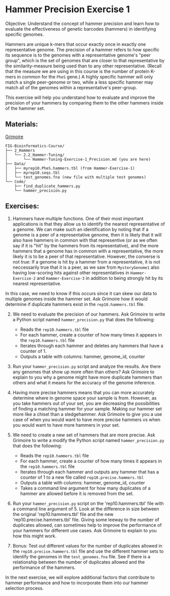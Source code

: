 # Hammer Precision Exercise 1

Objective: Understand the concept of hammer precision and learn how to evaluate the effectiveness of genetic barcodes (hammers) in identifying specific genomes.

Hammers are unique k-mers that occur exactly once in exactly one representative genome. The precision of a hammer refers to how specific its sequence is to the genomes with a representative genome's "peer group", which is the set of genomes that are closer to that representative by the similarity-measure being used than to any other representative. (Recall that the measure we are using in this course is the number of protein K-mers in common for the `PheS` gene.)
A highly specific hammer will only match a single peer-genome or two, while a less specific hammer may match all of the genomes within a representative's peer-group.

This exercise will help you understand how to evaluate and improve the precision of your hammers by comparing them to the other hammers inside of the hammer set. 

## Materials:

[Grimoire](https://chat.openai.com/g/g-n7Rs0IK86-grimoire)

```
FIG-Bioinformatics-Course/
├── 2_Hammers
│   └── 2.2_Hammer-Tuning/
│       └── Hammer-Tuning-Exercise-1_Precision.md (you are here)
├── Data/
│   ├── myrep10.PheS.hammers.tbl (from Hammer-Exercise-1)
│   ├── myrep10.seqs.tbl
│   └── test_genomes.fna (new file with multiple test genomes)
└── Code/
    ├── find_duplicate_hammers.py
    └── hammer_precision.py
```

## Exercises:

1. Hammers have multiple functions. One of their most important applications is that they allow us to identify the nearest representative of a genome. We can make such an identification by noting that if a genome is a peer of a representative genome, then it is likely that it will also have hammers in common with that representive (or as we often say if it is "hit" by the hammers from its representative), and the more hammers that a genome has in common with a representative, the more likely it is to be a peer of that representative.
However, the converse is not true: If a genome is hit by a hammer from a representative, it is not neccessarily true that it is a peer, as we saw from `MysteryGenome1` also having low-scoring hits against other representatives in `Hammer-Exercise-2` and `Hammer-Exercise-3` in addition to being strongly hit by its nearest representative. 

In this case, we need to know if this occurs since it can skew our data to multiple genomes inside the hammer set. Ask Grimoire how it would determine if duplicate hammers exist in the `rep10.hammers.tbl` file.

2. We need to evaluate the precision of our hammers. Ask Grimoire to write a Python script named `hammer_precision.py` that does the following:
   - Reads the `rep10.hammers.tbl` file
   - For each hammer, create a counter of how many times it appears in the `rep10.hammers.tbl` file
   - Iterates through each hammer and deletes any hammers that have a counter of 1.
   - Outputs a table with columns: hammer, genome_id, counter

3. Run your `hammer_precision.py` script and analyze the results. Are there any genomes that show up more often than others? Ask Grimoire to explain to you why a genome might have more duplicate hammers than others and what it means for the accuracy of the genome inference.

4. Having more precise hammers means that you can more accurately determine where in genome space your sample is from. However, as you take hammers out of your set, you are decreasing the possibilities of finding a matching hammer for your sample. Making our hammer set more like a chisel than a sledgehammer. Ask Grimoire to give you a use case of when you would want to have more precise hammers vs when you would want to have more hammers in your set.

5. We need to create a new set of hammers that are more precise. Ask Grimoire to write a modify the Python script named `hammer_precision.py` that does the following:
   - Reads the `rep10.hammers.tbl` file
   - For each hammer, create a counter of how many times it appears in the `rep10.hammers.tbl` file
   - Iterates through each hammer and outputs any hammer that has a counter of 1 to a new file called `rep10.precise.hammers.tbl`
   - Outputs a table with columns: hammer, genome_id, counter
   - Takes a command line argument for how many duplicates of a hammer are allowed before it is removed from the set.

6. Run your `hammer_precision.py` script on the 'rep10.hammers.tbl' file with a command line argument of 5. Look at the difference in size between the original 'rep10.hammers.tbl' file and the new 'rep10.precise.hammers.tbl' file. Giving some leeway to the number of duplicates allowed, can sometimes help to improve the performance of your hammers for different use cases. Ask Grimoire to explain to you how this might work.

7. Bonus: Test out different values for the number of duplicates allowed in the `rep10.precise.hammers.tbl` file and use the different hammer sets to identify the genomes in the `test_genomes.fna` file. See if there is a relationship between the number of duplicates allowed and the performance of the hammers.

In the next exercise, we will explore additional factors that contribute to hammer performance and how to incorporate them into our hammer selection process.

